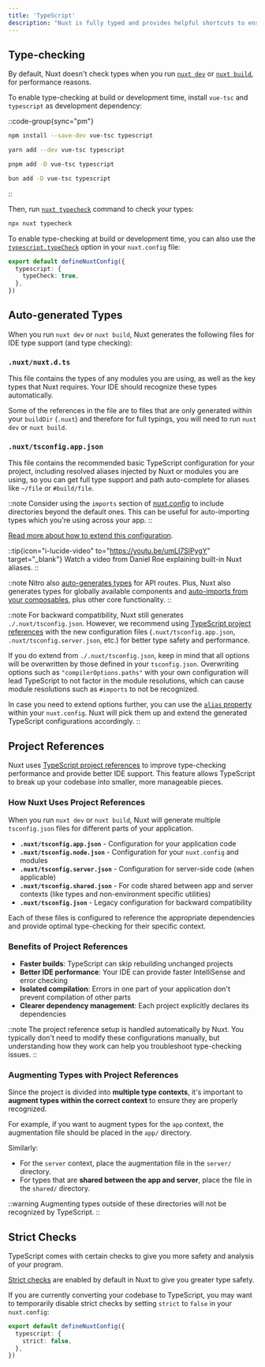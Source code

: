 ```yaml
---
title: 'TypeScript'
description: "Nuxt is fully typed and provides helpful shortcuts to ensure you have access to accurate type information when you are coding."
---
```


## Type-checking

By default, Nuxt doesn't check types when you run [`nuxt dev`](/docs/4.x/api/commands/dev) or [`nuxt build`](/docs/4.x/api/commands/build), for performance reasons.

To enable type-checking at build or development time, install `vue-tsc` and `typescript` as development dependency:

::code-group{sync="pm"}

  ```bash [npm]
  npm install --save-dev vue-tsc typescript
  ```

  ```bash [yarn]
  yarn add --dev vue-tsc typescript
  ```

  ```bash [pnpm]
  pnpm add -D vue-tsc typescript
  ```

  ```bash [bun]
  bun add -D vue-tsc typescript
  ```

::

Then, run [`nuxt typecheck`](/docs/4.x/api/commands/typecheck) command to check your types:

```bash [Terminal]
npx nuxt typecheck
```

To enable type-checking at build or development time, you can also use the [`typescript.typeCheck`](/docs/4.x/api/nuxt-config#typecheck) option in your `nuxt.config` file:

```ts twoslash [nuxt.config.ts]
export default defineNuxtConfig({
  typescript: {
    typeCheck: true,
  },
})
```

## Auto-generated Types

When you run `nuxt dev` or `nuxt build`, Nuxt generates the following files for IDE type support (and type checking):

### `.nuxt/nuxt.d.ts`

This file contains the types of any modules you are using, as well as the key types that Nuxt requires. Your IDE should recognize these types automatically.

Some of the references in the file are to files that are only generated within your `buildDir` (`.nuxt`) and therefore for full typings, you will need to run `nuxt dev` or `nuxt build`.

### `.nuxt/tsconfig.app.json`

This file contains the recommended basic TypeScript configuration for your project, including resolved aliases injected by Nuxt or modules you are using, so you can get full type support and path auto-complete for aliases like `~/file` or `#build/file`.

::note
Consider using the `imports` section of [nuxt.config](/docs/4.x/api/nuxt-config#imports) to include directories beyond the default ones. This can be useful for auto-importing types which you're using across your app.
::

[Read more about how to extend this configuration](/docs/4.x/guide/directory-structure/tsconfig).

::tip{icon="i-lucide-video" to="https://youtu.be/umLI7SlPygY" target="_blank"}
Watch a video from Daniel Roe explaining built-in Nuxt aliases.
::

::note
Nitro also [auto-generates types](/docs/4.x/guide/concepts/server-engine#typed-api-routes) for API routes. Plus, Nuxt also generates types for globally available components and [auto-imports from your composables](/docs/4.x/guide/directory-structure/app/composables), plus other core functionality.
::

::note
For backward compatibility, Nuxt still generates `./.nuxt/tsconfig.json`. However, we recommend using [TypeScript project references](/docs/4.x/guide/directory-structure/tsconfig) with the new configuration files (`.nuxt/tsconfig.app.json`, `.nuxt/tsconfig.server.json`, etc.) for better type safety and performance.

If you do extend from `./.nuxt/tsconfig.json`, keep in mind that all options will be overwritten by those defined in your `tsconfig.json`. Overwriting options such as `"compilerOptions.paths"` with your own configuration will lead TypeScript to not factor in the module resolutions, which can cause module resolutions such as `#imports` to not be recognized.

In case you need to extend options further, you can use the [`alias` property](/docs/4.x/api/nuxt-config#alias) within your `nuxt.config`. Nuxt will pick them up and extend the generated TypeScript configurations accordingly.
::

## Project References

Nuxt uses [TypeScript project references](https://www.typescriptlang.org/docs/handbook/project-references.html) to improve type-checking performance and provide better IDE support. This feature allows TypeScript to break up your codebase into smaller, more manageable pieces.

### How Nuxt Uses Project References

When you run `nuxt dev` or `nuxt build`, Nuxt will generate multiple `tsconfig.json` files for different parts of your application.

- **`.nuxt/tsconfig.app.json`** - Configuration for your application code
- **`.nuxt/tsconfig.node.json`** - Configuration for your `nuxt.config` and modules
- **`.nuxt/tsconfig.server.json`** - Configuration for server-side code (when applicable)
- **`.nuxt/tsconfig.shared.json`** - For code shared between app and server contexts (like types and non-environment specific utilities)
- **`.nuxt/tsconfig.json`** - Legacy configuration for backward compatibility

Each of these files is configured to reference the appropriate dependencies and provide optimal type-checking for their specific context.

### Benefits of Project References

- **Faster builds**: TypeScript can skip rebuilding unchanged projects
- **Better IDE performance**: Your IDE can provide faster IntelliSense and error checking
- **Isolated compilation**: Errors in one part of your application don't prevent compilation of other parts
- **Clearer dependency management**: Each project explicitly declares its dependencies

::note
The project reference setup is handled automatically by Nuxt. You typically don't need to modify these configurations manually, but understanding how they work can help you troubleshoot type-checking issues.
::

### Augmenting Types with Project References

Since the project is divided into **multiple type contexts**, it's important to **augment types within the correct context** to ensure they are properly recognized.

For example, if you want to augment types for the `app` context, the augmentation file should be placed in the `app/` directory.

Similarly:
- For the `server` context, place the augmentation file in the `server/` directory.
- For types that are **shared between the app and server**, place the file in the `shared/` directory.

::warning
Augmenting types outside of these directories will not be recognized by TypeScript.
::

## Strict Checks

TypeScript comes with certain checks to give you more safety and analysis of your program.

[Strict checks](https://www.typescriptlang.org/docs/handbook/migrating-from-javascript.html#getting-stricter-checks) are enabled by default in Nuxt to give you greater type safety.

If you are currently converting your codebase to TypeScript, you may want to temporarily disable strict checks by setting `strict` to `false` in your `nuxt.config`:

```ts twoslash [nuxt.config.ts]
export default defineNuxtConfig({
  typescript: {
    strict: false,
  },
})
```
